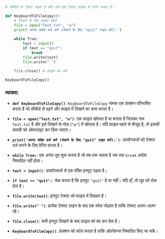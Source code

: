 
```python
# कीबोर्ड से टेक्स्ट पढ़ता है और उसे एक टेक्स्ट फ़ाइल में स्टोर करता है। 

def KeyboardToFileCopy():
    # लिखने के लिए फ़ाइल खोलें
    file = open("Test.txt", "w") 
    print('अपना संदेश दर्ज करें (रोकने के लिए "quit" टाइप करें):')
    
    while True:
        text = input()
        if text == "quit":
            break
        file.write(text)
        file.write(" ")
    
    file.close() # फ़ाइल बंद करें

KeyboardToFileCopy()
```

### व्याख्या:
- **`def KeyboardToFileCopy()`**: `KeyboardToFileCopy` नामक एक फ़ंक्शन परिभाषित करता है जो कीबोर्ड से पढ़ने और फ़ाइल में लिखने का काम करता है।

- **`file = open("Test.txt", "w")`**: एक फ़ाइल खोलता है या बनाता है जिसका नाम `Test.txt` है और इसे लिखने के मोड (`"w"`) में खोलता है। यदि फ़ाइल पहले से मौजूद है, तो इसकी सामग्री को ओवरराइट कर दिया जाएगा।

- **`print('अपना संदेश दर्ज करें (रोकने के लिए "quit" टाइप करें):')`**: उपयोगकर्ता को टेक्स्ट दर्ज करने के लिए प्रेरित करता है।

- **`while True:`**: एक अनंत लूप शुरू करता है जो तब तक चलता है जब तक `break` आदेश निष्पादित नहीं होता।

- **`text = input()`**: उपयोगकर्ता से एक पंक्ति इनपुट पढ़ता है।

- **`if text == "quit":`**: चेक करता है कि इनपुट `"quit"` है या नहीं। यदि हाँ, तो लूप को रोक देता है।

- **`file.write(text)`**: इनपुट टेक्स्ट को फ़ाइल में लिखता है।

- **`file.write(" ")`**: प्रत्येक टेक्स्ट लाइन के बाद एक स्पेस जोड़ता है ताकि टेक्स्ट अलग-अलग रहे।

- **`file.close()`**: सभी इनपुट लिखने के बाद फ़ाइल को बंद कर देता है।

- **`KeyboardToFileCopy()`**: फ़ंक्शन को कॉल करता है ताकि ऑपरेशन्स निष्पादित किए जा सकें।
